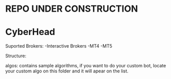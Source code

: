 # REPO UNDER CONSTRUCTION
# CyberHead
Suported Brokers:
-Interactive Brokers
-MT4
-MT5


Structure:

algos: contains sample algorithms, if you want to do your custom bot, locate your custom algo on this folder and it will apear on the list.
